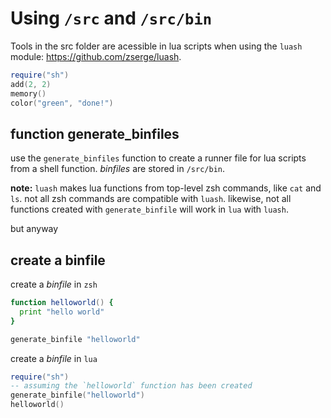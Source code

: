 # Using `/src` and `/src/bin`

Tools in the src folder are acessible in lua scripts when using the `luash` module: <https://github.com/zserge/luash>.

```lua
require("sh")
add(2, 2)
memory()
color("green", "done!")
```

## function generate_binfiles

use the `generate_binfiles` function to create a runner file for lua scripts from a shell function. *binfiles* are stored in `/src/bin`. 

**note:** `luash` makes lua functions from top-level zsh commands, like `cat` and `ls`. not all zsh commands are compatible with `luash`. likewise, not all functions created with `generate_binfile` will work in `lua` with `luash`. 

but anyway

## create a binfile

create a *binfile* in `zsh`

```zsh
function helloworld() {
  print "hello world"
}

generate_binfile "helloworld"
```

create a *binfile* in `lua`

```lua
require("sh")
-- assuming the `helloworld` function has been created
generate_binfile("helloworld")
helloworld()
```
